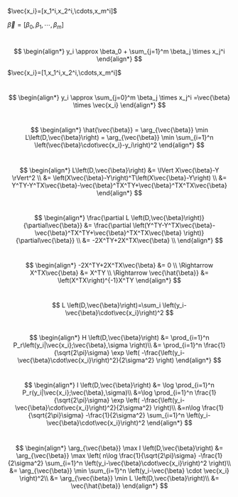 
$\vec{x_i}=[x_1^i,x_2^i,\cdots,x_m^i]$             

$\vec{\beta}=[\beta_0,\beta_1,\cdots,\beta_m]$

#
$$
\begin{align*}
y_i \approx \beta_0 + \sum_{j=1}^m \beta_j \times x_j^i     
\end{align*}
$$


$\vec{x_i}=[1,x_1^i,x_2^i,\cdots,x_m^i]$

#
$$
\begin{align*}
y_i \approx \sum_{j=0}^m \beta_j \times x_j^i =\vec{\beta} \times \vec{x_i}
\end{align*}
$$

#
$$
\begin{align*}
\hat{\vec{\beta}} = \arg_{\vec{\beta}} \min L\left(D,\vec{\beta}\right) = 
\arg_{\vec{\beta}} \min \sum_{i=1}^n \left(\vec{\beta}\cdot\vec{x_i}-y_i\right)^2 
\end{align*}
$$

#
$$
\begin{align*}
L\left(D,\vec{\beta}\right) &= \lVert X\vec{\beta}-Y \rVert^2 \\
                            &= \left(X\vec{\beta}-Y\right)^T\left(X\vec{\beta}-Y\right) \\
                            &= Y^TY-Y^TX\vec{\beta}-\vec{\beta}^TX^TY+\vec{\beta}^TX^TX\vec{\beta} 
\end{align*}
$$

#
$$
\begin{align*}
\frac{\partial L \left(D,\vec{\beta}\right)}{\partial\vec{\beta}} &=
\frac{\partial \left(Y^TY-Y^TX\vec{\beta}-\vec{\beta}^TX^TY+\vec{\beta}^TX^TX\vec{\beta} \right)}
{\partial\vec{\beta}} \\
&= -2X^TY+2X^TX\vec{\beta} \\
\end{align*}
$$

#
$$
\begin{align*}
-2X^TY+2X^TX\vec{\beta} &= 0 \\
\Rightarrow X^TX\vec{\beta} &= X^TY \\
\Rightarrow \vec{\hat{\beta}} &= \left(X^TX\right)^{-1}X^TY
\end{align*}
$$

#
$$
L \left(D,\vec{\beta}\right)=\sum_i \left(y_i-\vec{\beta}\cdot\vec{x_i}\right)^2
$$

#
$$
\begin{align*}
H \left(D,\vec{\beta}\right) &= \prod_{i=1}^n P_r\left(y_i|\vec{x_i};\vec{\beta},\sigma \right)\\
&= \prod_{i=1}^n \frac{1}{\sqrt{2\pi}\sigma} \exp \left( -\frac{\left(y_i-\vec{\beta}\cdot\vec{x_i}\right)^2}{2\sigma^2} \right)
\end{align*}
$$

#
$$
\begin{align*}
I \left(D,\vec{\beta}\right) &= \log \prod_{i=1}^n P_r(y_i|\vec{x_i};\vec{\beta},\sigma)\\
&=\log \prod_{i=1}^n \frac{1}{\sqrt{2\pi}\sigma} \exp \left( -\frac{\left(y_i-\vec{\beta}\cdot\vec{x_i}\right)^2}{2\sigma^2} \right)\\
&=n\log \frac{1}{\sqrt{2\pi}\sigma} -\frac{1}{2\sigma^2} \sum_{i=1}^n \left(y_i-\vec{\beta}\cdot\vec{x_i}\right)^2
\end{align*}
$$

#
$$
\begin{align*}
\arg_{\vec{\beta}} \max I \left(D,\vec{\beta}\right) &= \arg_{\vec{\beta}} \max \left( n\log \frac{1}{\sqrt{2\pi}\sigma} -\frac{1}{2\sigma^2} \sum_{i=1}^n \left(y_i-\vec{\beta}\cdot\vec{x_i}\right)^2 \right)\\
&= \arg_{\vec{\beta}} \min \sum_{i=1}^n \left(y_i-\vec{\beta} \cdot \vec{x_i} \right)^2\\
&= \arg_{\vec{\beta}} \min L \left(D,\vec{\beta}\right)\\
&= \vec{\hat{\beta}}
\end{align*}
$$